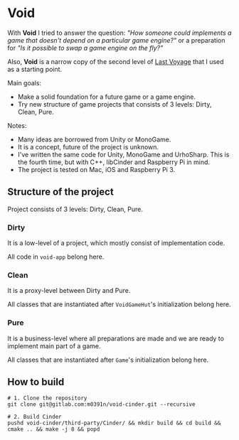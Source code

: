 # Void

With **Void** I tried to answer the question: *"How someone could implements a game that doesn't depend on a particular game engine?"* or a preparation for *"Is it possible to swap a game engine on the fly?"*

Also, **Void** is a narrow copy of the second level of [Last Voyage](http://lastvoyage.co) that I used as a starting point.

Main goals:

* Make a solid foundation for a future game or a game engine.
* Try new structure of game projects that consists of 3 levels: Dirty, Clean, Pure.

Notes:

* Many ideas are borrowed from Unity or MonoGame.
* It is a concept, future of the project is unknown.
* I've written the same code for Unity, MonoGame and UrhoSharp. This is the fourth time, but with C++, libCinder and Raspberry Pi in mind.
* The project is tested on Mac, iOS and Raspberry Pi 3.

## Structure of the project

Project consists of 3 levels: Dirty, Clean, Pure.
 
### Dirty

It is a low-level of a project, which mostly consist of implementation code.

All code in `void-app` belong here.

### Clean

It is a proxy-level between Dirty and Pure.

All classes that are instantiated after `VoidGameHut`'s initialization belong here.

### Pure

It is a business-level where all preparations are made and we are ready to implement main part of a game.

All classes that are instantiated after `Game`'s initialization belong here.

## How to build

    # 1. Clone the repository
    git clone git@gitlab.com:m0391n/void-cinder.git --recursive
    
    # 2. Build Cinder
    pushd void-cinder/third-party/Cinder/ && mkdir build && cd build && cmake .. && make -j 8 && popd